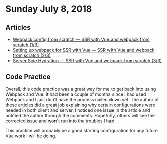 
# Sunday July 8, 2018

## Articles

- [Webpack config from scratch — SSR with Vue and webpack from scratch (1/3)](https://medium.com/@lachlanmiller_52885/webpack-config-from-scratch-for-vue-a422672fc04c)
- [Setting up webpack for SSR with Vue — SSR with Vue and webpack from scratch (2/3)](https://itnext.io/setting-up-webpack-for-ssr-with-vue-b6ff9125d359)
- [Server Side Hydration — SSR with Vue and webpack from scratch (3/3)](https://itnext.io/server-side-hydration-ssr-with-vue-and-webpack-from-scratch-3-3-8ed228655b0c)

## Code Practice

Overall, this code practice was a great way for me to get back into using Webpack and Vue. It had been a couple of months since I had used Webpack and I just don't have the process nailed down yet. The author of these articles did a great job explaining why certain configurations were needed in both client and server. I noticed one issue in the article and notified the author through the comments. Hopefully, others will see the corrected issue and won't run into the troubles I had.

This practice will probably be a good starting configuration for any future Vue work I will be doing.